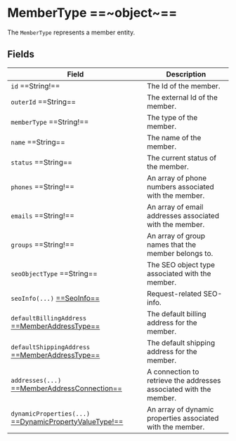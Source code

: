 # MemberType ==~object~==

The `MemberType` represents a member entity.

## Fields

| Field                                                                     | Description                                                                                                      |
|---------------------------------------------------------------------------|------------------------------------------------------------------------------------------------------------------|
| `id`  ==String!==                                                         | The Id of the member.                                                                                            |
| `outerId`  ==String==                                                     | The external Id of the member.                                                                                   |
| `memberType`  ==String!==                                                 | The type of the member.                                                                                          |
| `name`  ==String==                                                        | The name of the member.                                                                                          |
| `status`  ==String==                                                      | The current status of the member.                                                                                |
| `phones`  ==String!==                                                     | An array of phone numbers associated with the member.                                                            |
| `emails`  ==String!==                                                     | An array of email addresses associated with the member.                                                          |
| `groups`  ==String!==                                                     | An array of group names that the member belongs to.                                                              |
| `seoObjectType`  ==String==                                               | The SEO  object type associated with the member.                                                                 |
| `seoInfo(...)` [ ==SeoInfo== ](../../Catalog/objects/SeoInfo.md)          | Request-related SEO-info.                                                                                        |
| `defaultBillingAddress` [ ==MemberAddressType== ](MemberAddressType.md)   | The default billing address for the member.                                                                      |
| `defaultShippingAddress` [ ==MemberAddressType== ](MemberAddressType.md)  | The default shipping address for the member.                                                                     |
| `addresses(...)` [ ==MemberAddressConnection== ](MemberAddressConnection.md) | A connection to retrieve the addresses associated with the member.                                            |
| `dynamicProperties(...)` [ ==DynamicPropertyValueType!== ](../../Cart/objects/dynamic-property-value-type.md)| An array of dynamic properties associated with the member.                    |


